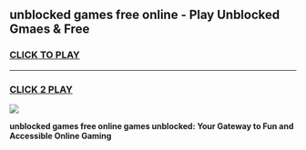 
## unblocked games free online - Play Unblocked Gmaes & Free
<h3>
<a href="https://premium.freeplayer.one?title=unblocked_games_free_online&ref=20F">CLICK TO PLAY</a></h3>
<hr>

<h3>
<a href="https://premium.freeplayer.one?title=unblocked_games_free_online&ref=20F">CLICK 2 PLAY</a>
  
</h3>

<a href="https://premium.freeplayer.one?title=unblocked_games_free_online&ref=20F/"><img src="https://clearcache.store/games.png"></a>


**unblocked games free online games unblocked: Your Gateway to Fun and Accessible Online Gaming**
